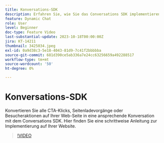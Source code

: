 ```yaml
---
title: Konversations-SDK
description: Erfahren Sie, wie Sie das Conversations SDK implementieren, um jeden CTA-Klick in eine ansprechende Konversation zu konvertieren.
feature: Dynamic Chat
role: User
level: Beginner
doc-type: Feature Video
last-substantial-update: 2023-10-18T00:00:00Z
jira: KT-14211
thumbnail: 3425034.jpeg
exl-id: 0a9d38c3-5e18-4043-81d9-7c41f2bbbbba
source-git-commit: 681d390ce5ab336a7e24cc63256659a492288517
workflow-type: tm+mt
source-wordcount: '50'
ht-degree: 0%

---
```


# Konversations-SDK

Konvertieren Sie alle CTA-Klicks, Seitenladevorgänge oder Besucheraktionen auf Ihrer Web-Seite in eine ansprechende Konversation mit dem Conversations SDK. Hier finden Sie eine schrittweise Anleitung zur Implementierung auf Ihrer Website.

>[!VIDEO](https://video.tv.adobe.com/v/3425034/?learn=on)
